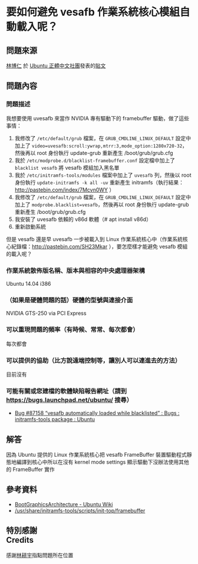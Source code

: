 # 要如何避免 vesafb 作業系統核心模組自動載入呢？
## 問題來源
[林博仁](https://www.facebook.com/buo.ren.lin.taiwan) 於 [Ubuntu 正體中文社團](https://www.facebook.com/groups/ubuntu.zh.hant)發表的[貼文](https://www.facebook.com/groups/ubuntu.zh.hant/883956151659708/)

## 問題內容
### 問題描述
我想要使用 uvesafb 來當作 NVIDIA 專有驅動下的 framebuffer 驅動，做了這些事情：

1. 我修改了 `/etc/default/grub` 檔案，在 `GRUB_CMDLINE_LINUX_DEFAULT` 設定中加上了 `video=uvesafb:scroll:ywrap,mtrr:3,mode_option:1280x720-32`，然後再以 root 身份執行 update-grub 重新產生 /boot/grub/grub.cfg
2. 我於 `/etc/modprobe.d/blacklist-framebuffer.conf` 設定檔中加上了 `blacklist vesafb` 將 vesafb 模組加入黑名單
3. 我於 `/etc/initramfs-tools/modules` 檔案中加上了 `uvesafb` 列，然後以 root 身份執行 `update-initramfs -k all -uv` 重新產生 initramfs（執行結果：http://pastebin.com/index/7Mcvn0WY ）
4. 我修改了 `/etc/default/grub` 檔案，在 `GRUB_CMDLINE_LINUX_DEFAULT` 設定中加上了 `modprobe.blacklist=vesafb`，然後再以 root 身份執行 update-grub 重新產生 /boot/grub/grub.cfg
5. 我安裝了 uvesafb 依賴的 v86d 軟體（# apt install v86d）
6. 重新啟動系統

但是 vesafb 還是早 uvesafb 一步被載入到 Linux 作業系統核心中（作業系統核心紀錄檔：http://pastebin.com/SH23Mkar ），要怎麼樣才能避免 vesafb 模組的載入呢？

### 作業系統散佈版名稱、版本與相容的中央處理器架構
Ubuntu 14.04 i386

### （如果是硬體問題的話）硬體的型號與連接介面
NVIDIA GTS-250 via PCI Express

### 可以重現問題的頻率（有時候、常常、每次都會）
每次都會

### 可以提供的協助（比方說遠端控制等，讓別人可以連進去的方法）
目前沒有

### 可能有關或您建檔的軟體缺陷報告網址（請到 https://bugs.launchpad.net/ubuntu/ 搜尋）
* [Bug #87158 “vesafb automatically loaded while blacklisted” : Bugs : initramfs-tools package : Ubuntu](https://bugs.launchpad.net/ubuntu/+source/initramfs-tools/+bug/87158)

## 解答
因為 Ubuntu 提供的 Linux 作業系統核心把 vesafb FrameBuffer 裝置驅動程式靜態地編譯到核心中所以在沒有 kernel mode settings 顯示驅動下沒辦法使用其他的 FrameBuffer 實作

## 參考資料
* [BootGraphicsArchitecture - Ubuntu Wiki](https://wiki.ubuntu.com/BootGraphicsArchitecture)
* [/usr/share/initramfs-tools/scripts/init-top/framebuffer](file:///usr/share/initramfs-tools/scripts/init-top/framebuffer)

## 特別感謝<br />Credits
感謝[林耕宇](https://www.facebook.com/kengyu.lin)指點問題所在位置
